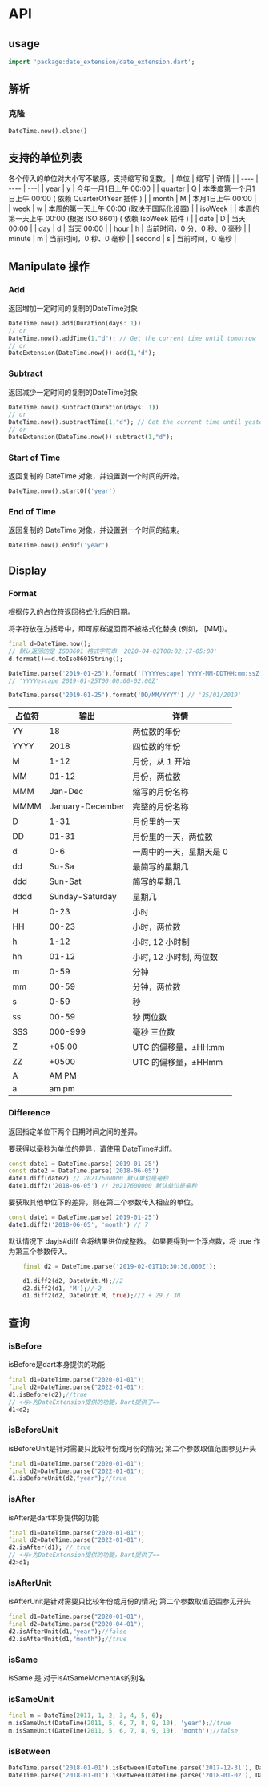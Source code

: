 # API

## usage

```dart
import 'package:date_extension/date_extension.dart';
```

## 解析

### 克隆

```dart
DateTime.now().clone()
```

## 支持的单位列表

各个传入的单位对大小写不敏感，支持缩写和复数。
|  单位   | 缩写  | 详情 |
|  ----  | ----  | ---|
| year  | y | 今年一月1日上午 00:00 |
| quarter  | Q | 本季度第一个月1日上午 00:00 ( 依赖 QuarterOfYear 插件 ) |
| month  | M | 本月1日上午 00:00 |
| week  | w | 本周的第一天上午 00:00 (取决于国际化设置) |
| isoWeek  |  | 本周的第一天上午 00:00 (根据 ISO 8601) ( 依赖 IsoWeek 插件 ) |
| date  | D | 当天 00:00 |
| day  | d | 当天 00:00 |
| hour  | h | 当前时间，0 分、0 秒、0 毫秒 |
| minute  | m | 当前时间，0 秒、0 毫秒 |
| second  | s | 当前时间，0 毫秒 |

## Manipulate 操作

### Add

返回增加一定时间的复制的DateTime对象

```dart
DateTime.now().add(Duration(days: 1))
// or
DateTime.now().addTime(1,"d"); // Get the current time until tomorrow
// or
DateExtension(DateTime.now()).add(1,"d");
```

### Subtract

返回减少一定时间的复制的DateTime对象

```dart
DateTime.now().subtract(Duration(days: 1))
// or
DateTime.now().subtractTime(1,"d"); // Get the current time until yesterday
// or
DateExtension(DateTime.now()).subtract(1,"d");
```

### Start of Time

返回复制的 DateTime 对象，并设置到一个时间的开始。

```dart
DateTime.now().startOf('year')
```

### End of Time

返回复制的 DateTime 对象，并设置到一个时间的结束。

```dart
DateTime.now().endOf('year')
```

## Display

### Format

根据传入的占位符返回格式化后的日期。

将字符放在方括号中，即可原样返回而不被格式化替换 (例如， [MM])。

```dart
final d=DateTime.now();
// 默认返回的是 ISO8601 格式字符串 '2020-04-02T08:02:17-05:00'
d.format()==d.toIso8601String();

DateTime.parse('2019-01-25').format('[YYYYescape] YYYY-MM-DDTHH:mm:ssZ[Z]')
// 'YYYYescape 2019-01-25T00:00:00-02:00Z'

DateTime.parse('2019-01-25').format('DD/MM/YYYY') // '25/01/2019'
```

| 占位符  | 输出 | 详情 |
|------|-------------|-------------|
| YY   | 18 | 两位数的年份 |
| YYYY | 2018 | 四位数的年份 |
| M    | 1-12 | 月份，从 1 开始 |
| MM   | 01-12 | 月份，两位数 |
| MMM  | Jan-Dec | 缩写的月份名称 |
| MMMM | January-December | 完整的月份名称 |
| D    | 1-31 | 月份里的一天 |
| DD   | 01-31 | 月份里的一天，两位数 |
| d    | 0-6 | 一周中的一天，星期天是 0 |
| dd   | Su-Sa | 最简写的星期几 |
| ddd  | Sun-Sat | 简写的星期几 |
| dddd | Sunday-Saturday  | 星期几 |
| H    | 0-23 | 小时 |
| HH   | 00-23 | 小时，两位数 |
| h    | 1-12 | 小时, 12 小时制 |
| hh   | 01-12 | 小时, 12 小时制, 两位数 |
| m    | 0-59 | 分钟 |
| mm   | 00-59 | 分钟，两位数 |
| s    | 0-59 | 秒 |
| ss   | 00-59 | 秒 两位数 |
| SSS  | 000-999 | 毫秒 三位数 |
| Z    | +05:00 | UTC 的偏移量，±HH:mm |
| ZZ   | +0500 | UTC 的偏移量，±HHmm |
| A    | AM PM | |
| a    | am pm | |

### Difference

返回指定单位下两个日期时间之间的差异。

要获得以毫秒为单位的差异，请使用 DateTime#diff。

```dart
const date1 = DateTime.parse('2019-01-25')
const date2 = DateTime.parse('2018-06-05')
date1.diff(date2) // 20217600000 默认单位是毫秒
date1.diff2('2018-06-05') // 20217600000 默认单位是毫秒
```

要获取其他单位下的差异，则在第二个参数传入相应的单位。

```dart
const date1 = DateTime.parse('2019-01-25')
date1.diff2('2018-06-05', 'month') // 7
```

默认情况下 dayjs#diff 会将结果进位成整数。 如果要得到一个浮点数，将 true 作为第三个参数传入。

```dart
    final d2 = DateTime.parse('2019-02-01T10:30:30.000Z');

    d1.diff2(d2, DateUnit.M);//2 
    d2.diff2(d1, 'M');//-2
    d1.diff2(d2, DateUnit.M, true);//2 + 29 / 30
```

## 查询

### isBefore

isBefore是dart本身提供的功能

```dart
final d1=DateTime.parse("2020-01-01");
final d2=DateTime.parse("2022-01-01");
d1.isBefore(d2);//true
// <与>为DateExtension提供的功能，Dart提供了==
d1<d2;

```

### isBeforeUnit

isBeforeUnit是针对需要只比较年份或月份的情况; 第二个参数取值范围参见开头

```dart
final d1=DateTime.parse("2020-01-01");
final d2=DateTime.parse("2022-01-01");
d1.isBeforeUnit(d2,"year");//true
```

### isAfter

isAfter是dart本身提供的功能

```dart
final d1=DateTime.parse("2020-01-01");
final d2=DateTime.parse("2022-01-01");
d2.isAfter(d1); // true
// <与>为DateExtension提供的功能，Dart提供了==
d2>d1;

```

### isAfterUnit

isAfterUnit是针对需要只比较年份或月份的情况; 第二个参数取值范围参见开头

```dart
final d1=DateTime.parse("2020-01-01");
final d2=DateTime.parse("2020-04-01");
d2.isAfterUnit(d1,"year");//false
d2.isAfterUnit(d1,"month");//true
```

### isSame

isSame 是 对于isAtSameMomentAs的别名

### isSameUnit

```dart
final m = DateTime(2011, 1, 2, 3, 4, 5, 6);
m.isSameUnit(DateTime(2011, 5, 6, 7, 8, 9, 10), 'year');//true
m.isSameUnit(DateTime(2011, 5, 6, 7, 8, 9, 10), 'month');//false
```

### isBetween

```dart
DateTime.parse('2018-01-01').isBetween(DateTime.parse('2017-12-31'), DateTime.parse('2018-01-02'));//true
DateTime.parse('2018-01-01').isBetween(DateTime.parse('2018-01-02'), DateTime.parse('2017-12-31'));//true
```
